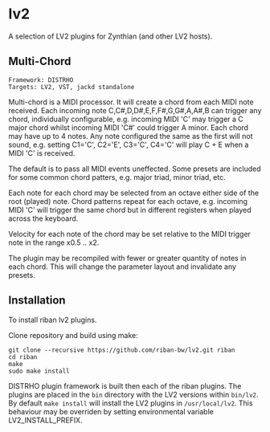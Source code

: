 # lv2

A selection of LV2 plugins for Zynthian (and other LV2 hosts).

## Multi-Chord
```
Framework: DISTRHO
Targets: LV2, VST, jackd standalone
```
Multi-chord is a MIDI processor. It will create a chord from each MIDI note received. Each incoming note C,C#,D,D#,E,F,F#,G,G#,A,A#,B can trigger any chord, individually configurable, e.g. incoming MIDI 'C' may trigger a C major chord whilst incoming MIDI 'C#' could trigger A minor. Each chord may have up to 4 notes. Any note configured the same as the first will not sound, e.g. setting C1='C', C2='E', C3='C', C4='C' will play C + E when a MIDI 'C' is received.

The default is to pass all MIDI events uneffected. Some presets are included for some common chord patters, e.g. major triad, minor triad, etc.

Each note for each chord may be selected from an octave either side of the root (played) note. Chord patterns repeat for each octave, e.g. incoming MIDI 'C' will trigger the same chord but in different registers when played across the keyboard.

Velocity for each note of the chord may be set relative to the MIDI trigger note in the range x0.5 .. x2.

The plugin may be recompiled with fewer or greater quantity of notes in each chord. This will change the parameter layout and invalidate any presets.

## Installation

To install riban lv2 plugins.

Clone repository and build using make:
```
git clone --recursive https://github.com/riban-bw/lv2.git riban
cd riban
make
sudo make install
```

DISTRHO plugin framework is built then each of the riban plugins. The plugins are placed in the `bin` directory with the LV2 versions within `bin/lv2`. By default `make install` will install the LV2 plugins in `/usr/local/lv2`. This behaviour may be overriden by setting environmental variable LV2_INSTALL_PREFIX.

